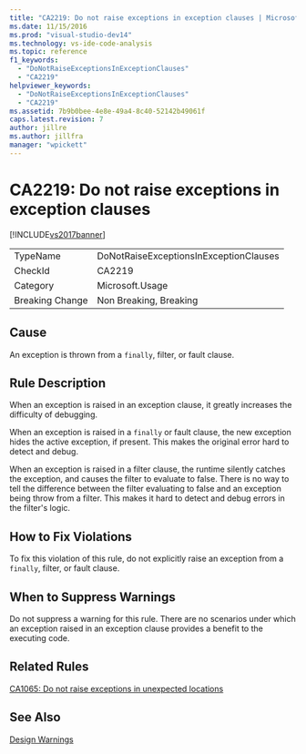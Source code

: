 ```yaml
---
title: "CA2219: Do not raise exceptions in exception clauses | Microsoft Docs"
ms.date: 11/15/2016
ms.prod: "visual-studio-dev14"
ms.technology: vs-ide-code-analysis
ms.topic: reference
f1_keywords:
  - "DoNotRaiseExceptionsInExceptionClauses"
  - "CA2219"
helpviewer_keywords:
  - "DoNotRaiseExceptionsInExceptionClauses"
  - "CA2219"
ms.assetid: 7b9b0bee-4e8e-49a4-8c40-52142b49061f
caps.latest.revision: 7
author: jillre
ms.author: jillfra
manager: "wpickett"
---
```

# CA2219: Do not raise exceptions in exception clauses
[!INCLUDE[vs2017banner](../includes/vs2017banner.md)]

|||
|-|-|
|TypeName|DoNotRaiseExceptionsInExceptionClauses|
|CheckId|CA2219|
|Category|Microsoft.Usage|
|Breaking Change|Non Breaking, Breaking|

## Cause
 An exception is thrown from a `finally`, filter, or fault clause.

## Rule Description
 When an exception is raised in an exception clause, it greatly increases the difficulty of debugging.

 When an exception is raised in a `finally` or fault clause, the new exception hides the active exception, if present. This makes the original error hard to detect and debug.

 When an exception is raised in a filter clause, the runtime silently catches the exception, and causes the filter to evaluate to false. There is no way to tell the difference between the filter evaluating to false and an exception being throw from a filter. This makes it hard to detect and debug errors in the filter's logic.

## How to Fix Violations
 To fix this violation of this rule, do not explicitly raise an exception from a `finally`, filter, or fault clause.

## When to Suppress Warnings
 Do not suppress a warning for this rule. There are no scenarios under which an exception raised in an exception clause provides a benefit to the executing code.

## Related Rules
 [CA1065: Do not raise exceptions in unexpected locations](../code-quality/ca1065-do-not-raise-exceptions-in-unexpected-locations.md)

## See Also
 [Design Warnings](../code-quality/design-warnings.md)
